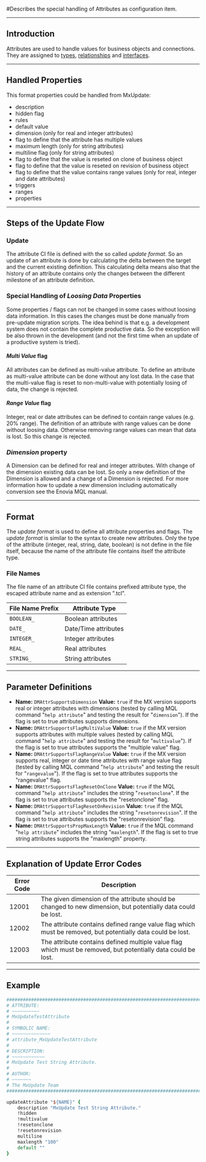 <!--
 *
 *  This file is part of MxUpdate <http://www.mxupdate.org>.
 *
 *  MxUpdate is a deployment tool for a PLM platform to handle
 *  administration objects as single update files (configuration item).
 *
 *  Copyright (C) 2008-2016 The MxUpdate Team
 *
 *  The Manual of MxUpdate is licensed under a CC BY-NC-SA 4.0 license
 *  (Creative Commons Attribution-NonCommercial-ShareAlike 4.0 
 *  International 4.0 license).
 *
 *  You should have received a copy of the license along with this
 *  work. If not, see <http://creativecommons.org/licenses/by-nc-sa/4.0/>.
 *
-->

#Describes the special handling of Attributes as configuration item.

----
## Introduction
Attributes are used to handle values for business objects and connections. They
are assigned to [types](CI_DM_Type.md), [relationships](CI_DM_Relationship.md) and [interfaces](CI_DM_Interface.md).

----
## Handled Properties
This format properties could be handled from MxUpdate:
 * description
 * hidden flag
 * rules
 * default value
 * dimension (only for real and integer attributes)
 * flag to define that the attribute has multiple values
 * maximum length (only for string attributes)
 * multiline flag (only for string attributes)
 * flag to define that the value is reseted on clone of business object
 * flag to define that the value is reseted on revision of business object
 * flag to define that the value contains range values (only for real, integer and date attributes)
 * triggers
 * ranges
 * properties

----
## Steps of the Update Flow

### Update
The attribute CI file is defined with the so called *update format*. So an update of an attribute is done by calculating the delta between the target and the current existing definition.
This calculating delta means also that the history of an attribute contains only the changes between the different milestone of an attribute definition.

### Special Handling of *Loosing Data* Properties
Some properties / flags can not be changed in some cases without loosing data information. In this cases the changes must be done manually from pre-update migration scripts.
The idea behind is that e.g. a development system does not contain the complete productive data. So the exception will be also thrown in the development (and not the first time when an update of a productive system is tried).

#### *Multi Value* flag
All attributes can be defined as multi-value attribute. To define an attribute as multi-value attribute can be done without any lost data. In the case that the multi-value flag is reset to non-multi-value with potentially losing of data, the change is rejected.

#### *Range Value* flag
Integer, real or date attributes can be defined to contain range values (e.g. 20% range). The definition of an attribute with range values can be done without loosing data. Otherwise removing range values can mean that data is lost. So this change is rejected.

### *Dimension* property
A Dimension can be defined for real and integer attributes. With change of the dimension existing data can be lost. So only a new definition of the Dimension is allowed and a change of a Dimension is rejected. For more information how to update a new dimension including automatically conversion see the Enovia MQL manual.

----
## Format
The *update format* is used to define all attribute properties and flags. The *update format* is similar to the syntax to create new attributes. Only the type of the attribute (integer, real, string, date, boolean) is not define in the file itself, because the name of the attribute file contains itself the attribute type.

### File Names
The file name of an attribute CI file contains prefixed attribute type, the escaped attribute name and as extension ".tcl".

File Name Prefix | Attribute Type
-----------------|----------------------
```BOOLEAN_```   | Boolean attributes
```DATE_```      | Date/Time attributes
```INTEGER_```   | Integer attributes
```REAL_```      | Real attributes
```STRING_```    | String attributes


----
## Parameter Definitions
*   **Name:** ```DMAttrSupportsDimension```
    **Value:** ```true``` if the MX version supports real or integer attributes with dimensions (tested by calling MQL command "```help attribute```" and testing the result for "```dimension```").
    If the flag is set to true attributes supports dimensions.
*   **Name:** ```DMAttrSupportsFlagMultiValue```
    **Value:** ```true``` if the MX version supports attributes with multiple values (tested by calling MQL command "```help attribute```" and testing the result for "```multivalue```").
    If the flag is set to true attributes supports the "multiple value" flag.
*   **Name:** ```DMAttrSupportsFlagRangeValue```
    **Value:** ```true``` if the MX version supports real, integer or date time attributes with range value flag (tested by calling MQL command "```help attribute```" and testing the result for "```rangevalue```").
    If the flag is set to true attributes supports the "rangevalue" flag.
*   **Name:** ```DMAttrSupportsFlagResetOnClone```
    **Value:** ```true``` if the MQL command "```help attribute```" includes the string "```resetonclone```".
    If the flag is set to true attributes supports the "resetonclone" flag.
*   **Name:** ```DMAttrSupportsFlagResetOnRevision```
    **Value:** ```true``` if the MQL command "```help attribute```" includes the string "```resetonrevision```".
    If the flag is set to true attributes supports the "resetonrevision" flag.
*   **Name:** ```DMAttrSupportsPropMaxLength```
    **Value:** ```true``` if the MQL command "```help attribute```" includes the string "```maxlength```".
    If the flag is set to true string attributes supports the "maxlength" property.


----

## Explanation of Update Error Codes

Error Code | Description
-----------|------------
12001      | The given dimension of the attribute should be changed to new dimension, but potentially data could be lost.
12002      | The attribute contains defined range value flag which must be removed, but potentially data could be lost.
12003      | The attribute contains defined multiple value flag which must be removed, but potentially data could be lost.

----

## Example
```tcl
################################################################################
# ATTRIBUTE:
# ~~~~~~~~~~
# MxUpdateTestAttribute
#
# SYMBOLIC NAME:
# ~~~~~~~~~~~~~~
# attribute_MxUpdateTestAttribute
#
# DESCRIPTION:
# ~~~~~~~~~~~~
# MxUpdate Test String Attribute.
#
# AUTHOR:
# ~~~~~~~
# The MxUpdate Team
################################################################################

updateAttribute "${NAME}" {
    description "MxUpdate Test String Attribute."
    !hidden
    !multivalue
    !resetonclone
    !resetonrevision
    multiline
    maxlength "100"
    default ""
}
```
